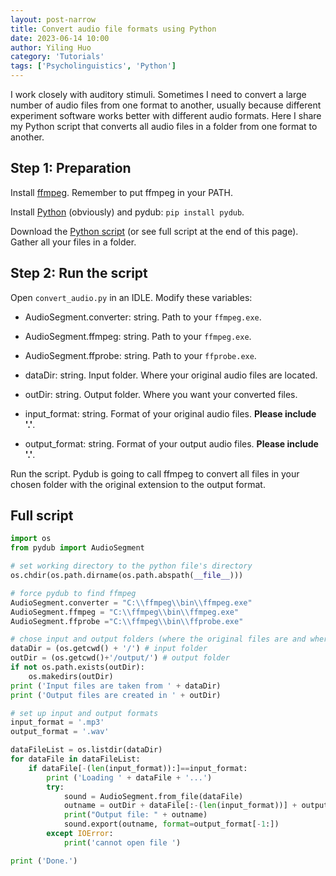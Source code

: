 ```yaml
---
layout: post-narrow
title: Convert audio file formats using Python
date: 2023-06-14 10:00
author: Yiling Huo
category: 'Tutorials'
tags: ['Psycholinguistics', 'Python']
---
```


I work closely with auditory stimuli. Sometimes I need to convert a large number of audio files from one format to another, usually because different experiment software works better with different audio formats. Here I share my Python script that converts all audio files in a folder from one format to another.

<!--excerpt-->

## Step 1: Preparation

Install [ffmpeg](https://ffmpeg.org/download.html). Remember to put ffmpeg in your PATH.

Install [Python](https://www.python.org/downloads/) (obviously) and pydub: `pip install pydub`. 

Download the <a href="/files/resources/python/convert_audio.py" download>Python script</a> (or see full script at the end of this page). Gather all your files in a folder. 

## Step 2: Run the script

Open `convert_audio.py` in an IDLE. Modify these variables: 

- AudioSegment.converter: string. Path to your `ffmpeg.exe`.
- AudioSegment.ffmpeg: string. Path to your `ffmpeg.exe`.
- AudioSegment.ffprobe: string. Path to your `ffprobe.exe`.

- dataDir: string. Input folder. Where your original audio files are located.
- outDir: string. Output folder. Where you want your converted files.
- input_format: string. Format of your original audio files. **Please include '.'**.
- output_format: string. Format of your output audio files. **Please include '.'**.

Run the script. Pydub is going to call ffmpeg to convert all files in your chosen folder with the original extension to the output format. 

## Full script

```python
import os
from pydub import AudioSegment

# set working directory to the python file's directory
os.chdir(os.path.dirname(os.path.abspath(__file__)))

# force pydub to find ffmpeg
AudioSegment.converter = "C:\\ffmpeg\\bin\\ffmpeg.exe"
AudioSegment.ffmpeg = "C:\\ffmpeg\\bin\\ffmpeg.exe"
AudioSegment.ffprobe ="C:\\ffmpeg\\bin\\ffprobe.exe"

# chose input and output folders (where the original files are and where you want to save new files)
dataDir = (os.getcwd() + '/') # input folder
outDir = (os.getcwd()+'/output/') # output folder
if not os.path.exists(outDir):
    os.makedirs(outDir)
print ('Input files are taken from ' + dataDir)
print ('Output files are created in ' + outDir)

# set up input and output formats
input_format = '.mp3'
output_format = '.wav'

dataFileList = os.listdir(dataDir)
for dataFile in dataFileList:
    if dataFile[-(len(input_format)):]==input_format:
        print ('Loading ' + dataFile + '...')
        try:
            sound = AudioSegment.from_file(dataFile)
            outname = outDir + dataFile[:-(len(input_format))] + output_format
            print("Output file: " + outname)
            sound.export(outname, format=output_format[-1:])
        except IOError:
            print('cannot open file ')

print ('Done.')
```
